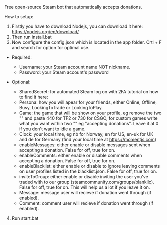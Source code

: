 Free open-source Steam bot that automatically accepts donations.

How to setup:
1. Firstly you have to download Nodejs, you can download it here: https://nodejs.org/en/download/ 
2. Then run install.bat
3. Now configure the config.json which is located in the app folder. Crtl + F and search for option for optimal use.

  * Required:
    * Username: your Steam account name NOT nickname.
    * Password: your Steam account's password

  * Optional:
    * SharedSecret: for automated Steam log on with 2FA tutorial on how to find it here:
    * Persona: how you will apear for your friends, either Online, Offline, Busy, LookingToTrade or LookingToPlay.
    * Game: the game that will be show on your profile, eg remove the two "" and paste 440 for TF2 or 730 for CSGO, for custom games write what you want within two "" eg "accepting donations". Leave it at 0 if you don't want to idle a game.
    * Clock: your local time, eg nb for Norway, en for US, en-uk for UK and de for Germany (find your local time at https://momentjs.com)
    * enableMessages: either enable or disable messages sent when accepting a donation. False for off, true for on.
    * enableComments: either enable or disable comments when accepting a donation. False for off, true for on.
    * enableBlacklist: either enable or disable to ignore leaving comments on user profiles listed in the blacklist.json. False for off, true for on.
    * inviteToGroup: either enable or disable inviting the user you've traded with to our group (steamcommunity.com/groups/blankllc). False for off, true for on. This will help us a lot if you leave it on.
    * Message: message user will recieve if donation went through (if enabled).
    * Comment: comment user will recieve if donation went through (if enabled).


4. Run start.bat
